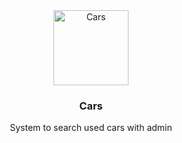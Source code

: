 <div align="center">
  <a href="#">
    <img src="https://github.com/nathan2slime/cars/blob/master/client/assets/cars_wall.svg" alt="Cars" width="120" height="120">
  </a>

  <h3 align="center">Cars</h3>

  <p align="center">
    System to search used cars with admin
  </p>
</div>

